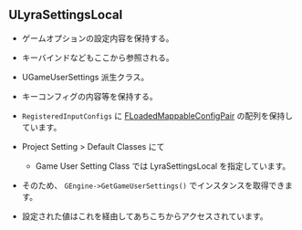 ## ULyraSettingsLocal

* ゲームオプションの設定内容を保持する。
* キーバインドなどもここから参照される。

* UGameUserSettings 派生クラス。
* キーコンフィグの内容等を保持する。
* ```RegisteredInputConfigs``` に [FLoadedMappableConfigPair] の配列を保持しています。

* Project Setting > Default Classes にて
	* Game User Setting Class では LyraSettingsLocal を指定しています。
* そのため、  ```GEngine->GetGameUserSettings()``` でインスタンスを取得できます。
* 設定された値はこれを経由してあちこちからアクセスされています。






<!--- ページ内のリンク --->

<!--- 自前の画像へのリンク --->

<!--- generated --->
[FLoadedMappableConfigPair]: ../../Lyra/Input/FLoadedMappableConfigPair.md#floadedmappableconfigpair
